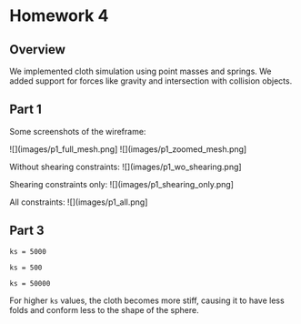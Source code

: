 # Homework 4

## Overview

We implemented cloth simulation using point masses and springs. We added support for forces like gravity and intersection with collision objects.

## Part 1

Some screenshots of the wireframe:

![](images/p1_full_mesh.png]
![](images/p1_zoomed_mesh.png]

Without shearing constraints:
![](images/p1_wo_shearing.png]

Shearing constraints only:
![](images/p1_shearing_only.png]

All constraints:
![](images/p1_all.png]

## Part 3

`ks = 5000`

`ks = 500`

`ks = 50000`

For higher `ks` values, the cloth becomes more stiff, causing it to have less folds and conform less to the shape of the sphere.
